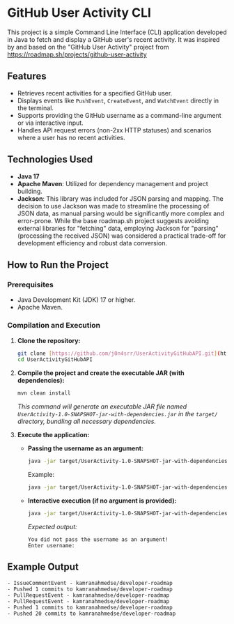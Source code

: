 # GitHub User Activity CLI

This project is a simple Command Line Interface (CLI) application developed in Java to fetch and display a GitHub user's recent activity. It was inspired by and based on the "GitHub User Activity" project from https://roadmap.sh/projects/github-user-activity

## Features

* Retrieves recent activities for a specified GitHub user.
* Displays events like `PushEvent`, `CreateEvent`, and `WatchEvent` directly in the terminal.
* Supports providing the GitHub username as a command-line argument or via interactive input.
* Handles API request errors (non-2xx HTTP statuses) and scenarios where a user has no recent activities.

## Technologies Used

* **Java 17**
* **Apache Maven**: Utilized for dependency management and project building.
* **Jackson**: This library was included for JSON parsing and mapping. The decision to use Jackson was made to streamline the processing of JSON data, as manual parsing would be significantly more complex and error-prone. While the base roadmap.sh project suggests avoiding external libraries for "fetching" data, employing Jackson for "parsing" (processing the received JSON) was considered a practical trade-off for development efficiency and robust data conversion.

## How to Run the Project

### Prerequisites

* Java Development Kit (JDK) 17 or higher.
* Apache Maven.


### Compilation and Execution

1.  **Clone the repository:**
    ```bash
    git clone [https://github.com/j0n4srr/UserActivityGitHubAPI.git](https://github.com/j0n4srr/UserActivityGitHubAPI.git)
    cd UserActivityGitHubAPI
    ```
2.  **Compile the project and create the executable JAR (with dependencies):**
    ```bash
    mvn clean install
    ```
    *This command will generate an executable JAR file named `UserActivity-1.0-SNAPSHOT-jar-with-dependencies.jar` in the `target/` directory, bundling all necessary dependencies.*

3.  **Execute the application:**

    * **Passing the username as an argument:**
        ```bash
        java -jar target/UserActivity-1.0-SNAPSHOT-jar-with-dependencies.jar <github_username>
        ```
        Example:
        ```bash
        java -jar target/UserActivity-1.0-SNAPSHOT-jar-with-dependencies.jar kamranahmedse
        ```

    * **Interactive execution (if no argument is provided):**
        ```bash
        java -jar target/UserActivity-1.0-SNAPSHOT-jar-with-dependencies.jar
        ```
        *Expected output:*
        ```
        You did not pass the username as an argument!
        Enter username:
        ```
## Example Output
 ```
- IssueCommentEvent - kamranahmedse/developer-roadmap
- Pushed 1 commits to kamranahmedse/developer-roadmap
- PullRequestEvent - kamranahmedse/developer-roadmap
- PullRequestEvent - kamranahmedse/developer-roadmap
- Pushed 1 commits to kamranahmedse/developer-roadmap
- Pushed 20 commits to kamranahmedse/developer-roadmap
 ```
